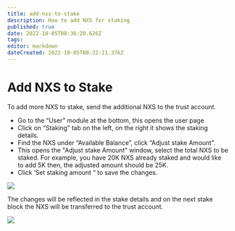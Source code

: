 ```yaml
---
title: add-nxs-to-stake
description: How to add NXS for staking
published: true
date: 2022-10-05T08:36:20.626Z
tags: 
editor: markdown
dateCreated: 2022-10-05T08:32:21.376Z
---
```


# Add NXS to Stake

To add more NXS to stake, send the additional NXS to the trust account.



* Go to the “User” module at the bottom, this opens the user page
* Click on “Staking” tab on the left, on the right it shows the staking details.&#x20;
* Find the NXS under “Available Balance”, click “Adjust stake Amount”.
* This opens the "Adjust stake Amount" window, select the total NXS to be staked. For example, you have 20K NXS already staked and would like to add 5K then, the adjusted amount should be 25K.
* Click ‘Set staking amount “ to save the changes.

![](https://nexus.io/ResourceHub/images/guide/stake-guide6.png)

The changes will be reflected in the stake details and on the next stake block the NXS will be transferred to the trust account.

![](https://nexus.io/ResourceHub/images/guide/stake-guide7.png)
